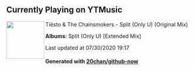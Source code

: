## Currently Playing on YTMusic

[<img align="left" width="100" src="https://lh3.googleusercontent.com/cCVMFgp3G-y6KM2AsWnh07pC8ssWSXKFU4hBP5mqYoqslg3aK5Mu-WZEO43OQiWatSzwDGYwkW69Ggs">](https://music.youtube.com/channel/UC8VSaPhuiHkjobAgNpRqLIA)

Tiësto & The Chainsmokers - Split (Only U) (Original Mix)

**Albums**: Split (Only U) [Extended Mix]

Last updated at 07/30/2020 19:17

#### Generated with [20chan/github-now](https://github.com/20chan/github-now)


<!--
**20chan/20chan** is a ✨ _special_ ✨ repository because its `README.md` (this file) appears on your GitHub profile.

Here are some ideas to get you started:

- 🔭 I’m currently working on ...
- 🌱 I’m currently learning ...
- 👯 I’m looking to collaborate on ...
- 🤔 I’m looking for help with ...
- 💬 Ask me about ...
- 📫 How to reach me: ...
- 😄 Pronouns: ...
- ⚡ Fun fact: ...
-->
